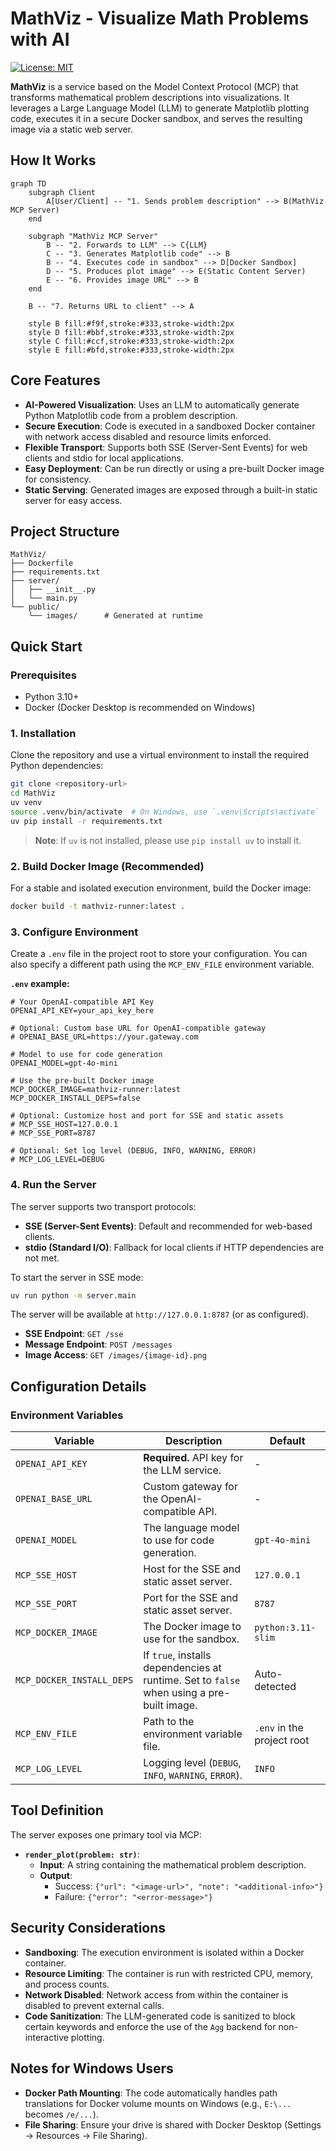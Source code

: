 # MathViz - Visualize Math Problems with AI

[![License: MIT](https://img.shields.io/badge/License-MIT-yellow.svg)](https://opensource.org/licenses/MIT)

**MathViz** is a service based on the Model Context Protocol (MCP) that transforms mathematical problem descriptions into visualizations. It leverages a Large Language Model (LLM) to generate Matplotlib plotting code, executes it in a secure Docker sandbox, and serves the resulting image via a static web server.

## How It Works

```mermaid
graph TD
    subgraph Client
        A[User/Client] -- "1. Sends problem description" --> B(MathViz MCP Server)
    end

    subgraph "MathViz MCP Server"
        B -- "2. Forwards to LLM" --> C{LLM}
        C -- "3. Generates Matplotlib code" --> B
        B -- "4. Executes code in sandbox" --> D[Docker Sandbox]
        D -- "5. Produces plot image" --> E(Static Content Server)
        E -- "6. Provides image URL" --> B
    end

    B -- "7. Returns URL to client" --> A

    style B fill:#f9f,stroke:#333,stroke-width:2px
    style D fill:#bbf,stroke:#333,stroke-width:2px
    style C fill:#ccf,stroke:#333,stroke-width:2px
    style E fill:#bfd,stroke:#333,stroke-width:2px
```

## Core Features

- **AI-Powered Visualization**: Uses an LLM to automatically generate Python Matplotlib code from a problem description.
- **Secure Execution**: Code is executed in a sandboxed Docker container with network access disabled and resource limits enforced.
- **Flexible Transport**: Supports both SSE (Server-Sent Events) for web clients and stdio for local applications.
- **Easy Deployment**: Can be run directly or using a pre-built Docker image for consistency.
- **Static Serving**: Generated images are exposed through a built-in static server for easy access.

## Project Structure

```
MathViz/
├── Dockerfile
├── requirements.txt
├── server/
│   ├── __init__.py
│   └── main.py
└── public/
    └── images/      # Generated at runtime
```

## Quick Start

### Prerequisites

- Python 3.10+
- Docker (Docker Desktop is recommended on Windows)

### 1. Installation

Clone the repository and use a virtual environment to install the required Python dependencies:

```bash
git clone <repository-url>
cd MathViz
uv venv
source .venv/bin/activate  # On Windows, use `.venv\Scripts\activate`
uv pip install -r requirements.txt
```

> **Note**: If `uv` is not installed, please use `pip install uv` to install it.

### 2. Build Docker Image (Recommended)

For a stable and isolated execution environment, build the Docker image:

```bash
docker build -t mathviz-runner:latest .
```

### 3. Configure Environment

Create a `.env` file in the project root to store your configuration. You can also specify a different path using the `MCP_ENV_FILE` environment variable.

**`.env` example:**

```dotenv
# Your OpenAI-compatible API Key
OPENAI_API_KEY=your_api_key_here

# Optional: Custom base URL for OpenAI-compatible gateway
# OPENAI_BASE_URL=https://your.gateway.com

# Model to use for code generation
OPENAI_MODEL=gpt-4o-mini

# Use the pre-built Docker image
MCP_DOCKER_IMAGE=mathviz-runner:latest
MCP_DOCKER_INSTALL_DEPS=false

# Optional: Customize host and port for SSE and static assets
# MCP_SSE_HOST=127.0.0.1
# MCP_SSE_PORT=8787

# Optional: Set log level (DEBUG, INFO, WARNING, ERROR)
# MCP_LOG_LEVEL=DEBUG
```

### 4. Run the Server

The server supports two transport protocols:

- **SSE (Server-Sent Events)**: Default and recommended for web-based clients.
- **stdio (Standard I/O)**: Fallback for local clients if HTTP dependencies are not met.

To start the server in SSE mode:

```bash
uv run python -m server.main
```

The server will be available at `http://127.0.0.1:8787` (or as configured).

- **SSE Endpoint**: `GET /sse`
- **Message Endpoint**: `POST /messages`
- **Image Access**: `GET /images/{image-id}.png`

## Configuration Details

### Environment Variables

| Variable                  | Description                                                                                             | Default                                  |
| ------------------------- | ------------------------------------------------------------------------------------------------------- | ---------------------------------------- |
| `OPENAI_API_KEY`          | **Required.** API key for the LLM service.                                                              | -                                        |
| `OPENAI_BASE_URL`         | Custom gateway for the OpenAI-compatible API.                                                           | -                                        |
| `OPENAI_MODEL`            | The language model to use for code generation.                                                          | `gpt-4o-mini`                            |
| `MCP_SSE_HOST`            | Host for the SSE and static asset server.                                                               | `127.0.0.1`                              |
| `MCP_SSE_PORT`            | Port for the SSE and static asset server.                                                               | `8787`                                   |
| `MCP_DOCKER_IMAGE`        | The Docker image to use for the sandbox.                                                                | `python:3.11-slim`                       |
| `MCP_DOCKER_INSTALL_DEPS` | If `true`, installs dependencies at runtime. Set to `false` when using a pre-built image.               | Auto-detected                            |
| `MCP_ENV_FILE`            | Path to the environment variable file.                                                                  | `.env` in the project root               |
| `MCP_LOG_LEVEL`           | Logging level (`DEBUG`, `INFO`, `WARNING`, `ERROR`).                                                    | `INFO`                                   |

## Tool Definition

The server exposes one primary tool via MCP:

- **`render_plot(problem: str)`**:
  - **Input**: A string containing the mathematical problem description.
  - **Output**:
    - Success: `{"url": "<image-url>", "note": "<additional-info>"}`
    - Failure: `{"error": "<error-message>"}`

## Security Considerations

- **Sandboxing**: The execution environment is isolated within a Docker container.
- **Resource Limiting**: The container is run with restricted CPU, memory, and process counts.
- **Network Disabled**: Network access from within the container is disabled to prevent external calls.
- **Code Sanitization**: The LLM-generated code is sanitized to block certain keywords and enforce the use of the `Agg` backend for non-interactive plotting.

## Notes for Windows Users

- **Docker Path Mounting**: The code automatically handles path translations for Docker volume mounts on Windows (e.g., `E:\...` becomes `/e/...`).
- **File Sharing**: Ensure your drive is shared with Docker Desktop (Settings -> Resources -> File Sharing).
